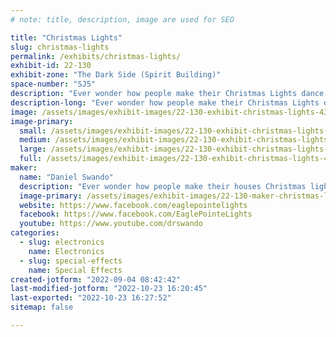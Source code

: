 ```yaml
---
# note: title, description, image are used for SEO

title: "Christmas Lights"
slug: christmas-lights
permalink: /exhibits/christmas-lights/
exhibit-id: 22-130
exhibit-zone: "The Dark Side (Spirit Building)"
space-number: "SJ5"
description: "Ever wonder how people make their Christmas Lights dance to music?"
description-long: "Ever wonder how people make their Christmas Lights dance to music?"
image: /assets/images/exhibit-images/22-130-exhibit-christmas-lights-43-261335926-128204649642040-5868732420577011714-n-8291-large.jpg
image-primary: 
  small: /assets/images/exhibit-images/22-130-exhibit-christmas-lights-43-261335926-128204649642040-5868732420577011714-n-8291-small.jpg
  medium: /assets/images/exhibit-images/22-130-exhibit-christmas-lights-43-261335926-128204649642040-5868732420577011714-n-8291-medium.jpg
  large: /assets/images/exhibit-images/22-130-exhibit-christmas-lights-43-261335926-128204649642040-5868732420577011714-n-8291-large.jpg
  full: /assets/images/exhibit-images/22-130-exhibit-christmas-lights-43-261335926-128204649642040-5868732420577011714-n-8291-full.jpg
maker: 
  name: "Daniel Swando"
  description: "Ever wonder how people make their houses Christmas lights dance to music? This is how!"
  image-primary: /assets/images/exhibit-images/22-130-maker-christmas-lights-261335926-128204649642040-5868732420577011714-n-medium.jpg
  website: https://www.facebook.com/eaglepointelights
  facebook: https://www.facebook.com/EaglePointeLights
  youtube: https://www.youtube.com/drswando
categories: 
  - slug: electronics
    name: Electronics
  - slug: special-effects
    name: Special Effects
created-jotform: "2022-09-04 08:42:42"
last-modified-jotform: "2022-10-23 16:20:45"
last-exported: "2022-10-23 16:27:52"
sitemap: false

---
```

